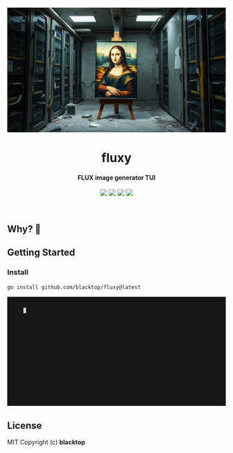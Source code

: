 <p align="center">
  <a href="https://github.com/blacktop/fluxy"><img alt="fluxy Logo" src="https://raw.githubusercontent.com/blacktop/fluxy/main/docs/logo.webp" /></a>
  <h1 align="center">fluxy</h1>
  <h4><p align="center">FLUX image generator TUI</p></h4>
  <p align="center">
    <a href="https://github.com/blacktop/fluxy/actions" alt="Actions">
          <img src="https://github.com/blacktop/fluxy/actions/workflows/go.yml/badge.svg" /></a>
    <a href="https://github.com/blacktop/fluxy/releases/latest" alt="Downloads">
          <img src="https://img.shields.io/github/downloads/blacktop/fluxy/total.svg" /></a>
    <a href="https://github.com/blacktop/fluxy/releases" alt="GitHub Release">
          <img src="https://img.shields.io/github/release/blacktop/fluxy.svg" /></a>
    <a href="http://doge.mit-license.org" alt="LICENSE">
          <img src="https://img.shields.io/:license-mit-blue.svg" /></a>
</p>
<br>

## Why? 🤔

<!-- Fill this out -->

## Getting Started

### Install

```bash
go install github.com/blacktop/fluxy@latest
```

<!-- Fill this out -->

![demo](vhs.gif)

## License

MIT Copyright (c) <YEAR> **blacktop**